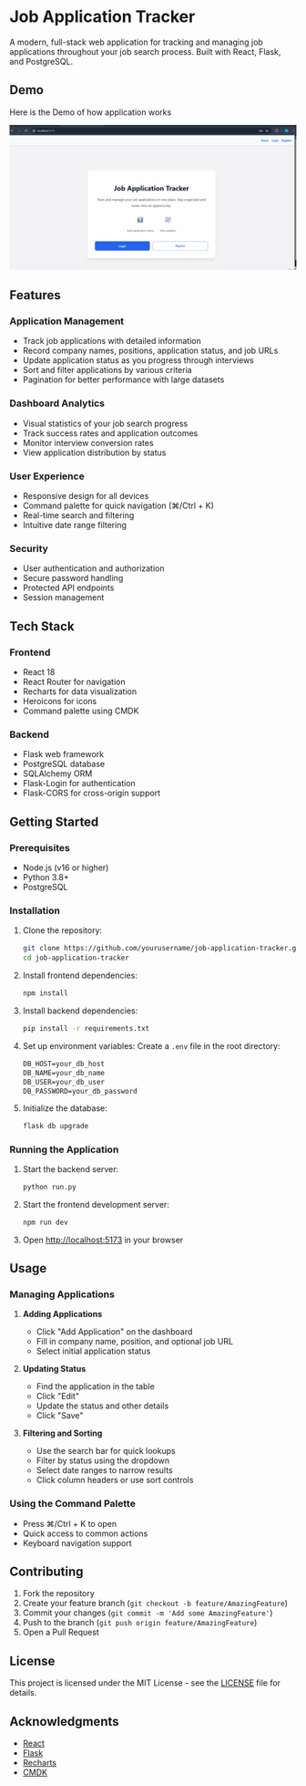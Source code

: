 ﻿# Job Application Tracker

A modern, full-stack web application for tracking and managing job applications throughout your job search process. Built with React, Flask, and PostgreSQL.

## Demo
Here is the Demo of how application works

![Walkthrough](./public/Walkthrough.gif)

## Features

### Application Management
- Track job applications with detailed information
- Record company names, positions, application status, and job URLs
- Update application status as you progress through interviews
- Sort and filter applications by various criteria
- Pagination for better performance with large datasets

### Dashboard Analytics
- Visual statistics of your job search progress
- Track success rates and application outcomes
- Monitor interview conversion rates
- View application distribution by status

### User Experience
- Responsive design for all devices
- Command palette for quick navigation (⌘/Ctrl + K)
- Real-time search and filtering
- Intuitive date range filtering

### Security
- User authentication and authorization
- Secure password handling
- Protected API endpoints
- Session management

## Tech Stack

### Frontend
- React 18
- React Router for navigation
- Recharts for data visualization
- Heroicons for icons
- Command palette using CMDK

### Backend
- Flask web framework
- PostgreSQL database
- SQLAlchemy ORM
- Flask-Login for authentication
- Flask-CORS for cross-origin support

## Getting Started

### Prerequisites
- Node.js (v16 or higher)
- Python 3.8+
- PostgreSQL

### Installation

1. Clone the repository:
   ```bash
   git clone https://github.com/yourusername/job-application-tracker.git
   cd job-application-tracker
   ```

2. Install frontend dependencies:
   ```bash
   npm install
   ```

3. Install backend dependencies:
   ```bash
   pip install -r requirements.txt
   ```

4. Set up environment variables:
   Create a `.env` file in the root directory:
   ```
   DB_HOST=your_db_host
   DB_NAME=your_db_name
   DB_USER=your_db_user
   DB_PASSWORD=your_db_password
   ```

5. Initialize the database:
   ```bash
   flask db upgrade
   ```

### Running the Application

1. Start the backend server:
   ```bash
   python run.py
   ```

2. Start the frontend development server:
   ```bash
   npm run dev
   ```

3. Open [http://localhost:5173](http://localhost:5173) in your browser

## Usage

### Managing Applications

1. **Adding Applications**
   - Click "Add Application" on the dashboard
   - Fill in company name, position, and optional job URL
   - Select initial application status

2. **Updating Status**
   - Find the application in the table
   - Click "Edit"
   - Update the status and other details
   - Click "Save"

3. **Filtering and Sorting**
   - Use the search bar for quick lookups
   - Filter by status using the dropdown
   - Select date ranges to narrow results
   - Click column headers or use sort controls

### Using the Command Palette
- Press ⌘/Ctrl + K to open
- Quick access to common actions
- Keyboard navigation support

## Contributing

1. Fork the repository
2. Create your feature branch (`git checkout -b feature/AmazingFeature`)
3. Commit your changes (`git commit -m 'Add some AmazingFeature'`)
4. Push to the branch (`git push origin feature/AmazingFeature`)
5. Open a Pull Request

## License

This project is licensed under the MIT License - see the [LICENSE](LICENSE) file for details.

## Acknowledgments

- [React](https://reactjs.org/)
- [Flask](https://flask.palletsprojects.com/)
- [Recharts](https://recharts.org/)
- [CMDK](https://cmdk.paco.me/)